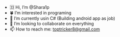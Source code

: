 - 🈁 Hi, I’m @Shara1p
- 🍀 I’m interested in programing
- 🕋 I’m currently usin C# (Building android app as job)
- 🎇 I’m looking to collaborate on everything
- 📫 How to reach me: toptricker8@gmail.com

<!---
Shara1p/Shara1p is a ✨ special ✨ repository because its `README.md` (this file) appears on your GitHub profile.
You can click the Preview link to take a look at your changes.
--->
